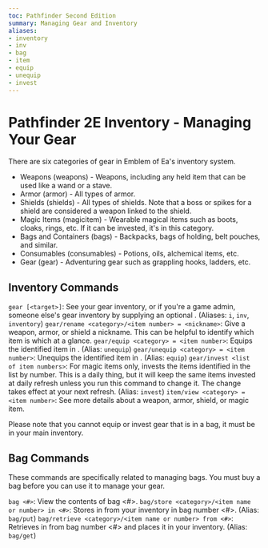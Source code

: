 ```yaml
---
toc: Pathfinder Second Edition
summary: Managing Gear and Inventory
aliases:
- inventory
- inv
- bag
- item
- equip
- unequip
- invest
---
```


# Pathfinder 2E Inventory - Managing Your Gear

There are six categories of gear in Emblem of Ea's inventory system.

* Weapons (weapons) - Weapons, including any held item that can be used like a wand or a stave.
* Armor (armor) - All types of armor.
* Shields (shields) - All types of shields. Note that a boss or spikes for a shield are considered a weapon linked to the shield.
* Magic Items (magicitem) - Wearable magical items such as boots, cloaks, rings, etc. If it can be invested, it's in this category.
* Bags and Containers (bags) - Backpacks, bags of holding, belt pouches, and similar.
* Consumables (consumables) - Potions, oils, alchemical items, etc.
* Gear (gear) - Adventuring gear such as grappling hooks, ladders, etc.

## Inventory Commands

`gear [<target>]`: See your gear inventory, or if you're a game admin, someone else's gear inventory by supplying an optional <target>. (Aliases: `i`, `inv`, `inventory`)
`gear/rename <category>/<item number> = <nickname>`: Give a weapon, armor, or shield a nickname. This can be helpful to identify which item is which at a glance.
`gear/equip <category> = <item number>`: Equips the identified item in <category>. (Alias: `unequip`)
`gear/unequip <category> = <item number>`: Unequips the identified item in <category>. (Alias: `equip`)
`gear/invest <list of item numbers>`: For magic items only, invests the items identified in the list by number. This is a daily thing, but it will keep the same items invested at daily refresh unless you run this command to change it. The change takes effect at your next refresh. (Alias: `invest`)
`item/view <category> = <item number>`: See more details about a weapon, armor, shield, or magic item.

Please note that you cannot equip or invest gear that is in a bag, it must be in your main inventory.

## Bag Commands

These commands are specifically related to managing bags. You must buy a bag before you can use it to manage your gear.

`bag <#>`: View the contents of bag <#>.
`bag/store <category>/<item name or number> in <#>`: Stores <item> in <category> from your inventory in bag number <#>. (Alias: `bag/put`)
`bag/retrieve <category>/<item name or number> from <#>`: Retrieves <item> in <category> from bag number <#> and places it in your inventory. (Alias: `bag/get`)
